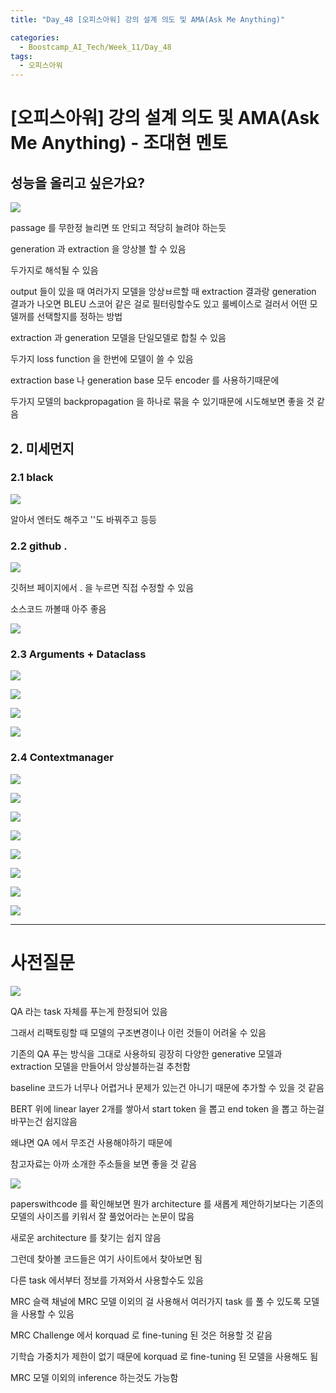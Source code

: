 ```yaml
---
title: "Day_48 [오피스아워] 강의 설계 의도 및 AMA(Ask Me Anything)"

categories:
  - Boostcamp_AI_Tech/Week_11/Day_48
tags:
  - 오피스아워
---
```

  
# [오피스아워]  강의 설계 의도 및 AMA(Ask Me Anything) - 조대현 멘토

## 성능을 올리고 싶은가요?

![]({{site.url}}/assets/images/boostcamp/12a85acf.png)

passage 를 무한정 늘리면 또 안되고 적당히 늘려야 하는듯

generation 과 extraction 을 앙상블 할 수 있음

두가지로 해석될 수 있음

output 들이 있을 때 여러가지 모델을 앙상ㅂ르할 때 extraction 결과랑 generation 결과가 나오면 
BLEU 스코어 같은 걸로 필터링할수도 있고 룰베이스로 걸러서 어떤 모델꺼를 선택할지를 정하는 방법

extraction 과 generation 모델을 단일모델로 합칠 수 있음

두가지 loss function 을 한번에 모델이 쓸 수 있음

extraction base 나 generation base 모두 encoder 를 사용하기때문에 

두가지 모델의 backpropagation 을 하나로 묶을 수 있기때문에 시도해보면 좋을 것 같음

## 2. 미세먼지

### 2.1 black

![]({{site.url}}/assets/images/boostcamp/b4cd6e4c.png)

알아서 엔터도 해주고 ''도 바꿔주고 등등

### 2.2 github .

![]({{site.url}}/assets/images/boostcamp/e396f3f0.png)

깃허브 페이지에서 . 을 누르면 직접 수정할 수 있음

소스코드 까볼때 아주 좋음

![]({{site.url}}/assets/images/boostcamp/ea5ffc19.png)

### 2.3 Arguments + Dataclass

![]({{site.url}}/assets/images/boostcamp/b30dafad.png)

![]({{site.url}}/assets/images/boostcamp/38c0e93a.png)

![]({{site.url}}/assets/images/boostcamp/ee6aaa2a.png)

![]({{site.url}}/assets/images/boostcamp/afb3c43a.png)

### 2.4 Contextmanager

![]({{site.url}}/assets/images/boostcamp/c884e76d.png)

![]({{site.url}}/assets/images/boostcamp/1f48178b.png)

![]({{site.url}}/assets/images/boostcamp/7dd42ec6.png)

![]({{site.url}}/assets/images/boostcamp/869f0a62.png)

![]({{site.url}}/assets/images/boostcamp/af68efdc.png)

![]({{site.url}}/assets/images/boostcamp/9743df5d.png)

![]({{site.url}}/assets/images/boostcamp/8f616330.png)

![]({{site.url}}/assets/images/boostcamp/d478c68e.png)

---

# 사전질문

![]({{site.url}}/assets/images/boostcamp/7371cb40.png)

QA 라는 task 자체를 푸는게 한정되어 있음

그래서 리팩토링할 때 모델의 구조변경이나 이런 것들이 어려울 수 있음

기존의 QA 푸는 방식을 그대로 사용하되 굉장히 다양한 generative 모델과 extraction 모델을 만들어서 앙상블하는걸 추천함

baseline 코드가 너무나 어렵거나 문제가 있는건 아니기 때문에 추가할 수 있을 것 같음

BERT 위에 linear layer 2개를 쌓아서 start token 을 뽑고 end token 을 뽑고 하는걸 바꾸는건 쉽지않음

왜냐면 QA 에서 무조건 사용해야하기 때문에

참고자료는 아까 소개한 주소들을 보면 좋을 것 같음

![]({{site.url}}/assets/images/boostcamp/549bc9e8.png)

paperswithcode 를 확인해보면 뭔가 architecture 를 새롭게 제안하기보다는 기존의 모델의 사이즈를 키워서 잘 풀었어라는 논문이 많음

새로운 architecture 를 찾기는 쉽지 않음

그런데 찾아볼 코드들은 여기 사이트에서 찾아보면 됨

다른 task 에서부터 정보를 가져와서 사용할수도 있음

MRC 슬랙 채널에 MRC 모델 이외의 걸 사용해서 여러가지 task 를 풀 수 있도록 모델을 사용할 수 있음

MRC Challenge 에서 korquad 로 fine-tuning 된 것은 허용할 것 같음

기학습 가중치가 제한이 없기 때문에 korquad 로 fine-tuning 된 모델을 사용해도 됨

MRC 모델 이외의 inference 하는것도 가능함









